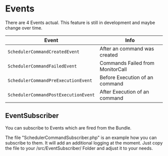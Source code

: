 # Events

There are 4 Events actual. This feature is still in development and maybe change over time.

| Event                                | Info                             |
| ------------------------------------ | -------------------------------- |
| `SchedulerCommandCreatedEvent`       | After an command was created     |
| `SchedulerCommandFailedEvent`        | Commands Failed from MonitorCall |
| `SchedulerCommandPreExecutionEvent`  | Before Execution of an command   |
| `SchedulerCommandPostExecutionEvent` | After Execution of an command    |


## EventSubscriber

You can subscribe to Events which are fired from the Bundle.

The file "SchedulerCommandSubscriber.php" is an example how you can subscribe to them.
It will add an additional logging at the moment.
Just copy the file to your /src/EventSubscriber/ Folder and adjust it to your needs.
